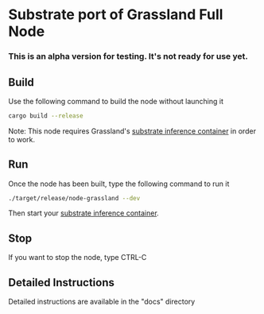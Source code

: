 # Substrate port of Grassland Full Node
### This is an alpha version for testing. It's not ready for use yet.

## Build
Use the following command to build the node without launching it

```sh
cargo build --release
```

Note: This node requires Grassland's [substrate inference container](https://github.com/grasslandnetwork/substrate_inference_container) in order to work.


## Run
Once the node has been built, type the following command to run it

```sh
./target/release/node-grassland --dev
```
Then start your [substrate inference container](https://github.com/grasslandnetwork/substrate_inference_container).


## Stop
If you want to stop the node, type CTRL-C


## Detailed Instructions
Detailed instructions are available in the "docs" directory
